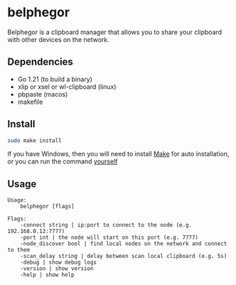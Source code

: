# belphegor

Belphegor is a clipboard manager that allows you to share your clipboard with other devices on the network.

## Dependencies

- Go 1.21 (to build a binary)
- xlip or xsel or wl-clipboard (linux)
- pbpaste (macos)
- makefile

## Install

```sh
sudo make install
```

If you have Windows, then you will need to install [Make](https://stackoverflow.com/questions/2532234/how-to-run-a-makefile-in-windows) for auto installation, or you can run the command [yourself](Makefile#L27)

## Usage
```
Usage:
	belphegor [flags]

Flags:
	-connect string | ip:port to connect to the node (e.g. 192.168.0.12:7777)
	-port int | the node will start on this port (e.g. 7777)
	-node_discover bool | find local nodes on the network and connect to them
	-scan_delay string | delay between scan local clipboard (e.g. 5s)
	-debug | show debug logs
	-version | show version
	-help | show help
```